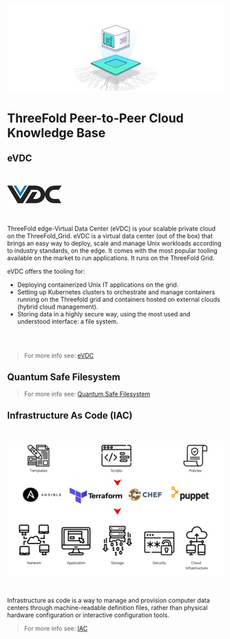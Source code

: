 ![](img/cloud_node.png)

# ThreeFold Peer-to-Peer Cloud Knowledge Base

## eVDC

<br/>

![](img/vdc.png)

<br/>

ThreeFold edge-Virtual Data Center (eVDC) is your scalable private cloud on the ThreeFold_Grid. eVDC is a virtual data center (out of the box) that brings an easy way to deploy, scale and manage Unix workloads according to industry standards, on the edge. It comes with the most popular tooling available on the market to run applications. It runs on the ThreeFold Grid.

eVDC offers the tooling for:

- Deploying containerized Unix IT applications on the grid.
- Setting up Kubernetes clusters to orchestrate and manage containers running on the Threefold grid and containers hosted on external clouds (hybrid cloud management).
- Storing data in a highly secure way, using the most used and understood interface: a file system.

<br/>

<!-- ![](img/evdc.png) -->

<br/>

> For more info see: [eVDC](evdc)

## Quantum Safe Filesystem

<!-- This link to the planetary filesystem does not work. -->
> For more info see: [Quantum Safe Filesystem](threefold:threefold_fs)

## Infrastructure As Code (IAC)

<br/>

![](img/iac_intro.png)

<br/>

Infrastructure as code is a way to manage and provision computer data centers through machine-readable definition files, rather than physical hardware configuration or interactive configuration tools.

> For more info see: [IAC](iac)